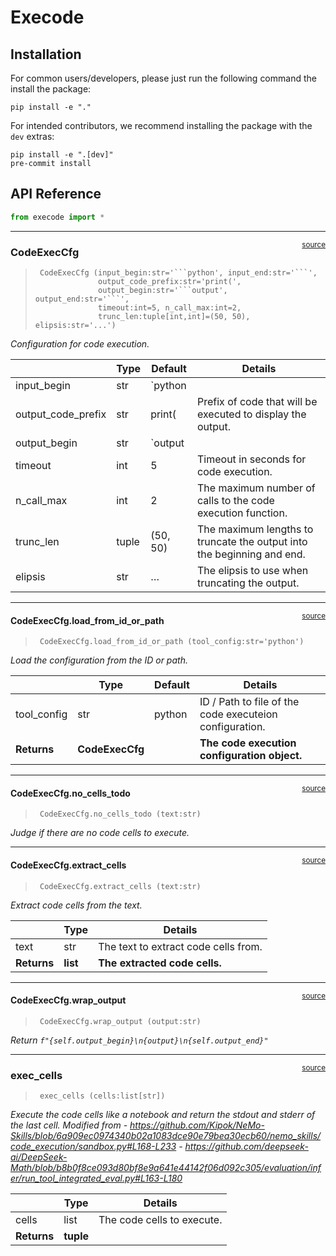 # Execode


<!-- WARNING: THIS FILE WAS AUTOGENERATED! DO NOT EDIT! -->

## Installation

For common users/developers, please just run the following command the
install the package:

``` shell
pip install -e "."
```

For intended contributors, we recommend installing the package with the
`dev` extras:

``` shell
pip install -e ".[dev]"
pre-commit install
```

## API Reference

``` python
from execode import *
```

------------------------------------------------------------------------

<a
href="https://github.com/tongyx361/execode/blob/main/execode/core.py#LNone"
target="_blank" style="float:right; font-size:smaller">source</a>

### CodeExecCfg

>      CodeExecCfg (input_begin:str='```python', input_end:str='```',
>                   output_code_prefix:str='print(',
>                   output_begin:str='```output', output_end:str='```',
>                   timeout:int=5, n_call_max:int=2,
>                   trunc_len:tuple[int,int]=(50, 50), elipsis:str='...')

*Configuration for code execution.*

|                    | **Type** | **Default**                        | **Details**                                                            |
|--------------------|----------|------------------------------------|------------------------------------------------------------------------|
| input_begin        | str      | `python |  | | input_end | str |`  |                                                                        |
| output_code_prefix | str      | print(                             | Prefix of code that will be executed to display the output.            |
| output_begin       | str      | `output |  | | output_end | str |` |                                                                        |
| timeout            | int      | 5                                  | Timeout in seconds for code execution.                                 |
| n_call_max         | int      | 2                                  | The maximum number of calls to the code execution function.            |
| trunc_len          | tuple    | (50, 50)                           | The maximum lengths to truncate the output into the beginning and end. |
| elipsis            | str      | …                                  | The elipsis to use when truncating the output.                         |

------------------------------------------------------------------------

<a
href="https://github.com/tongyx361/execode/blob/main/execode/core.py#LNone"
target="_blank" style="float:right; font-size:smaller">source</a>

#### CodeExecCfg.load_from_id_or_path

>      CodeExecCfg.load_from_id_or_path (tool_config:str='python')

*Load the configuration from the ID or path.*

|             | **Type**        | **Default** | **Details**                                             |
|-------------|-----------------|-------------|---------------------------------------------------------|
| tool_config | str             | python      | ID / Path to file of the code executeion configuration. |
| **Returns** | **CodeExecCfg** |             | **The code execution configuration object.**            |

------------------------------------------------------------------------

<a
href="https://github.com/tongyx361/execode/blob/main/execode/core.py#LNone"
target="_blank" style="float:right; font-size:smaller">source</a>

#### CodeExecCfg.no_cells_todo

>      CodeExecCfg.no_cells_todo (text:str)

*Judge if there are no code cells to execute.*

------------------------------------------------------------------------

<a
href="https://github.com/tongyx361/execode/blob/main/execode/core.py#LNone"
target="_blank" style="float:right; font-size:smaller">source</a>

#### CodeExecCfg.extract_cells

>      CodeExecCfg.extract_cells (text:str)

*Extract code cells from the text.*

|             | **Type** | **Details**                          |
|-------------|----------|--------------------------------------|
| text        | str      | The text to extract code cells from. |
| **Returns** | **list** | **The extracted code cells.**        |

------------------------------------------------------------------------

<a
href="https://github.com/tongyx361/execode/blob/main/execode/core.py#LNone"
target="_blank" style="float:right; font-size:smaller">source</a>

#### CodeExecCfg.wrap_output

>      CodeExecCfg.wrap_output (output:str)

*Return `f"{self.output_begin}\n{output}\n{self.output_end}"`*

------------------------------------------------------------------------

<a
href="https://github.com/tongyx361/execode/blob/main/execode/core.py#LNone"
target="_blank" style="float:right; font-size:smaller">source</a>

### exec_cells

>      exec_cells (cells:list[str])

*Execute the code cells like a notebook and return the stdout and stderr
of the last cell. Modified from -
https://github.com/Kipok/NeMo-Skills/blob/6a909ec0974340b02a1083dce90e79bea30ecb60/nemo_skills/code_execution/sandbox.py#L168-L233 -
https://github.com/deepseek-ai/DeepSeek-Math/blob/b8b0f8ce093d80bf8e9a641e44142f06d092c305/evaluation/infer/run_tool_integrated_eval.py#L163-L180*

|             | **Type**  | **Details**                |
|-------------|-----------|----------------------------|
| cells       | list      | The code cells to execute. |
| **Returns** | **tuple** |                            |
